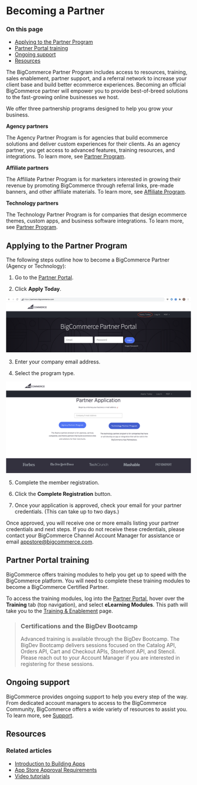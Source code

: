 # Becoming a Partner

<div class="otp" id="no-index">

### On this page

- [Applying to the Partner Program](#applying-to-the-partner-program)
- [Partner Portal training](#partner-portal-training)
- [Ongoing support](#ongoing-support)
- [Resources](#resources)
</div> 


The BigCommerce Partner Program includes access to resources, training, sales enablement, partner support, and a referral network to increase your client base and build better ecommerce experiences.
Becoming an official BigCommerce partner will empower you to provide best-of-breed solutions to the fast-growing online businesses we host. 

We offer three partnership programs designed to help you grow your business. 

**Agency partners**

The Agency Partner Program is for agencies that build ecommerce solutions and deliver custom experiences for their clients. As an agency partner, you get access to advanced features, training resources, and integrations. To learn more, see [Partner Program](https://www.bigcommerce.com/partners/become-a-partner/).

**Affiliate partners**

The Affiliate Partner Program is for marketers interested in growing their revenue by promoting BigCommerce through referral links, pre-made banners, and other affiliate materials. To learn more, see [Affiliate Program](https://www.bigcommerce.com/partners/become-a-partner/affiliate/).

**Technology partners**

The Technology Partner Program is for companies that design ecommerce themes, custom apps, and business software integrations. To learn more, see [Partner Program](https://www.bigcommerce.com/partners/become-a-partner/).

## Applying to the Partner Program

The following steps outline how to become a BigCommerce Partner (Agency or Technology):

1. Go to the [Partner Portal](https://partners.bigcommerce.com/).
   
2. Click **Apply Today**.
   
![Partner Apply](https://raw.githubusercontent.com/bigcommerce/dev-docs/master/assets/images/becoming-a-partner-01.png "Partner Apply")

3. Enter your company email address.
   
4. Select the program type.
   
![Partner Registration](https://raw.githubusercontent.com/bigcommerce/dev-docs/master/assets/images/becoming-a-partner-02.png "Partner Registration")

5. Complete the member registration.

6. Click the **Complete Registration** button. 

7. Once your application is approved, check your email for your partner credentials. (This can take up to two days.)

Once approved, you will receive one or more emails listing your partner credentials and next steps. If you do not receive these credentials, please contact your BigCommerce Channel Account Manager for assistance or email [appstore@bigcommerce.com](mailto:appstore@bigcommerce.com).

## Partner Portal training

BigCommerce offers training modules to help you get up to speed with the BigCommerce platform. You will need to complete these training modules to become a BigCommerce Certified Partner.

To access the training modules, log into the [Partner Portal](https://partners.bigcommerce.com/), hover over the **Training** tab (top navigation), and select **eLearning Modules**. This path will take you to the [Training & Enablement](https://partners.bigcommerce.com/English/Solutions/training/training_and_enablement.aspx) page.

<div class="HubBlock--callout">
<div class="CalloutBlock--info">
<div class="HubBlock-content">

> ### Certifications and the BigDev Bootcamp
> Advanced training is available through the BigDev Bootcamp. The BigDev Bootcamp delivers sessions focused on the Catalog API, Orders API, Cart and Checkout APIs, Storefront API, and Stencil. Please reach out to your Account Manager if you are interested in registering for these sessions.

</div>
</div>
</div>

## Ongoing support

BigCommerce provides ongoing support to help you every step of the way. From dedicated account managers to access to the BigCommerce Community, BigCommerce offers a wide variety of resources to assist you. To learn more, see [Support](https://developer.bigcommerce.com/api-docs/partner/getting-started/support).

## Resources

### Related articles

* [Introduction to Building Apps](https://developer.bigcommerce.com/api-docs/apps/guide/intro)
* [App Store Approval Requirements](https://developer.bigcommerce.com/api-docs/apps/guide/requirements)
* [Video tutorials](https://support.bigcommerce.com/s/videos)